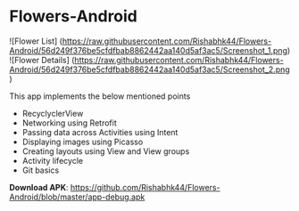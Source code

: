 # Flowers-Android

![Flower List] (https://raw.githubusercontent.com/Rishabhk44/Flowers-Android/56d249f376be5cfdfbab8862442aa140d5af3ac5/Screenshot_1.png)
![Flower Details] (https://raw.githubusercontent.com/Rishabhk44/Flowers-Android/56d249f376be5cfdfbab8862442aa140d5af3ac5/Screenshot_2.png)

This app implements the below mentioned points

* RecyclyclerView
* Networking using Retrofit
* Passing data across Activities using Intent
* Displaying images using Picasso
* Creating layouts using View and View groups
* Activity lifecycle
* Git basics

**Download APK**: https://github.com/Rishabhk44/Flowers-Android/blob/master/app-debug.apk
